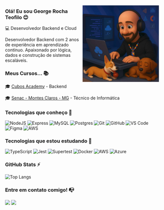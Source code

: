<p>
  <img align="right" width="250" src="./assets/img-git-readme.jpg" />

  ### Olá! Eu sou George Rocha Teofilo 😊
  💻 Desenvolvedor Backend e Cloud

  Desenvolvedor Backend com 2 anos de experiência em aprendizado contínuo. Apaixonado por lógica, dados e construção de sistemas escaláveis.

  ### Meus Cursos... 📚
  🎓 [Cubos Academy](https://cubos.academy/cursos/desenvolvimento-de-software-v2) - Backend
  
  🎓 [Senac - Montes Claros - MG](https://www.mg.senac.br/Paginas/default.aspx) - Técnico de Informática
</p>

### Tecnologias que conheço 🔧
![NodeJS](https://img.shields.io/badge/node.js-6DA55F?style=for-the-badge&logo=node.js&logoColor=white)
![Express](https://img.shields.io/badge/express-%23404d59.svg?style=for-the-badge)
![MySQL](https://img.shields.io/badge/mysql-%2300f.svg?style=for-the-badge&logo=mysql&logoColor=white)
![Postgres](https://img.shields.io/badge/postgres-%23316192.svg?style=for-the-badge&logo=postgresql&logoColor=white)
![Git](https://img.shields.io/badge/git-%23F05033.svg?style=for-the-badge&logo=git&logoColor=white)
![GitHub](https://img.shields.io/badge/github-%23121011.svg?style=for-the-badge&logo=github&logoColor=white)
![VS Code](https://img.shields.io/badge/VS%20Code-0078d7.svg?style=for-the-badge&logo=visual-studio-code&logoColor=white)
![Figma](https://img.shields.io/badge/figma-%23F24E1E.svg?style=for-the-badge&logo=figma&logoColor=white)
![AWS](https://img.shields.io/badge/AWS-232F3E?style=for-the-badge&logo=amazon-aws&logoColor=white)


### Tecnologias que estou estudando 🧩
![TypeScript](https://img.shields.io/badge/TypeScript-3178C6?style=for-the-badge&logo=typescript&logoColor=white)
![Jest](https://img.shields.io/badge/jest-C21325?style=for-the-badge&logo=jest&logoColor=white)
![Supertest](https://img.shields.io/badge/supertest-%23C21325.svg?style=for-the-badge)
![Docker](https://img.shields.io/badge/docker-%230db7ed.svg?style=for-the-badge&logo=docker&logoColor=white)
![AWS](https://img.shields.io/badge/AWS-232F3E?style=for-the-badge&logo=amazon-aws&logoColor=white)
![Azure](https://img.shields.io/badge/Azure-0078d4?style=for-the-badge&logo=microsoft-azure&logoColor=white)


### GitHub Stats ⚡
![Top Langs](https://github-readme-stats.vercel.app/api/top-langs/?username=georteofilo&layout=compact&langs_count=5&theme=gotham)

### Entre em contato comigo! 📭
<div>
    <a href="https://www.linkedin.com/in/georteofilo/" target="_blank"><img src="https://img.shields.io/badge/-LinkedIn-%230077B5?style=for-the-badge&logo=linkedin&logoColor=white" target="_blank"></a>
    <a href="https://www.hackerrank.com/geo_rteofilo"> <img src="https://img.shields.io/badge/-Hackerrank-2EC866?style=for-the-badge&logo=HackerRank&logoColor=white" target="_blank"> </a>
</div>
